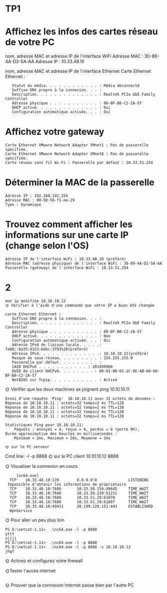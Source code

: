 # TP1 

# Affichez les infos des cartes réseau de votre PC

nom, adresse MAC et adresse IP de l'interface WiFi
    Adresse MAC : 30-89-4A-D2-5A-AA
    Adresse IP : 10.33.48.10

nom, adresse MAC et adresse IP de l'interface Ethernet
    Carte Ethernet Ethernet :
```
   Statut du média. . . . . . . . . . . . : Média déconnecté
   Suffixe DNS propre à la connexion. . . :
   Description. . . . . . . . . . . . . . : Realtek PCIe GbE Family Controller
   Adresse physique . . . . . . . . . . . : 08-BF-B8-C2-2A-57
   DHCP activé. . . . . . . . . . . . . . : Oui
   Configuration automatique activée. . . : Oui
```
# Affichez votre gateway
    Carte Ethernet VMware Network Adapter VMnet1 : Pas de passerelle spécifiée.
    Carte Ethernet VMware Network Adapter VMnet8 : Pas de passerelle spécifiée.
    Carte réseau sans fil Wi-Fi : Passerelle par défaut : 10.33.51.254

 # Déterminer la MAC de la passerelle   

    Adresse IP : 192.168.192.254
    Adresse MAC : 00-50-56-f1-ee-29
    Type : Dynamique

# Trouvez comment afficher les informations sur une carte IP (change selon l'OS)
    Adresse IP de l'interface WiFi : 10.33.48.10 (préféré)
    Adresse MAC (adresse physique) de l'interface WiFi : 30-89-4A-D2-5A-AA
    Passerelle (gateway) de l'interface WiFi : 10.33.51.254

# 2
    mon ip modifiée 10.10.10.12
    🌞 Vérifier à l'aide d'une commande que votre IP a bien été changée
```
carte Ethernet Ethernet :
   Suffixe DNS propre à la connexion. . . :
   Description. . . . . . . . . . . . . . : Realtek PCIe GbE Family Controller
   Adresse physique . . . . . . . . . . . : 08-BF-B8-C2-2A-57
   DHCP activé. . . . . . . . . . . . . . : Non
   Configuration automatique activée. . . : Oui
   Adresse IPv6 de liaison locale. . . . .: fe80::ba35:d153:bebc:3f93%20(préféré)
   Adresse IPv4. . . . . . . . . . . . . .: 10.10.10.12(préféré)
   Masque de sous-réseau. . . . . . . . . : 255.255.255.0
   Passerelle par défaut. . . . . . . . . :
   IAID DHCPv6 . . . . . . . . . . . : 201899960
   DUID de client DHCPv6. . . . . . . . : 00-01-00-01-2C-0E-AB-60-08-BF-B8-C2-2A-57
   NetBIOS sur Tcpip. . . . . . . . . . . : Activé
```
🌞 Vérifier que les deux machines se joignent
    ping 10.10.10.11
```
Envoi d’une requête 'Ping'  10.10.10.11 avec 32 octets de données :
Réponse de 10.10.10.11 : octets=32 temps=2 ms TTL=128
Réponse de 10.10.10.11 : octets=32 temps=2 ms TTL=128
Réponse de 10.10.10.11 : octets=32 temps=2 ms TTL=128
Réponse de 10.10.10.11 : octets=32 temps=2 ms TTL=128

Statistiques Ping pour 10.10.10.11:
    Paquets : envoyés = 4, reçus = 4, perdus = 0 (perte 0%),
Durée approximative des boucles en millisecondes :
    Minimum = 2ms, Maximum = 2ms, Moyenne = 2ms
```
    🌞 sur le PC serveur 
Cmd line: -l -p 8888
    🌞 sur le PC client
10.10.10.12 8888

🌞 Visualiser la connexion en cours
```
     [nc64.exe]
  TCP    10.33.48.10:139        0.0.0.0:0              LISTENING
 Impossible d’obtenir les informations de propriétaire
  TCP    10.33.48.10:7680       10.33.50.159:49645     TIME_WAIT
  TCP    10.33.48.10:7680       10.33.50.210:51211     TIME_WAIT
  TCP    10.33.48.10:7680       10.33.51.29:61070      TIME_WAIT
  TCP    10.33.48.10:7680       10.33.51.29:61087      TIME_WAIT
  TCP    10.33.48.10:49411      20.199.120.151:443     ESTABLISHED
  WpnService
  ```
🌞 Pour aller un peu plus loin
 ``` 
PS D:\netcat-1.11>  .\nc64.exe -l -p 8888
yttt
ujjjj
PS D:\netcat-1.11>  .\nc64.exe -l -p 8888
PS D:\netcat-1.11>  .\nc64.exe -l -p 8888 -s 10.10.10.12
jhgf
```
🌞 Activez et configurez votre firewall


🌞Tester l'accès internet

```

```

🌞 Prouver que la connexion Internet passe bien par l'autre PC